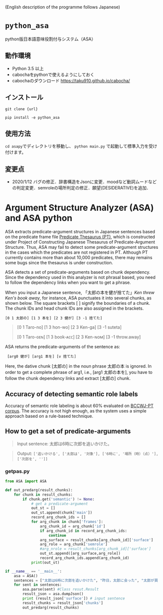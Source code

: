 (English description of the programme follows Japanese)

# `python_asa`

python版日本語意味役割付与システム（ASA）

## 動作環境

- Python 3.5 以上
- cabochaをpythonで使えるようにしておく
- cabochaのダウンロード https://taku910.github.io/cabocha/

## インストール
```git clone {url} ```

```pip install -e python_asa```

## 使用方法
```cd asapy```でディレクトリを移動し、
```python main.py``` で起動して標準入力を受け付けます。

## 変更点

- 2020/1/12 バグの修正．辞書構造をJsonに変更．moodなど動詞ムードなどの判定変更．semroleの場所判定の修正．願望(DESIDERATIVE)を追加．

# Argument Structure Analyzer (ASA) and ASA python

ASA extracts predicate-argument structures in Japanese sentences based on the predicate frame file [Predicate Thesaurus (PT)](http://pth.cl.cs.okayama-u.ac.jp/testp/pth/Vths), which is constructed under Project of Constructing Japanese Thesaurus of Predicate-Argument Structure. Thus, ASA may fail to detect some predicate-argument structures in the cases which the predicates are not registered in PT. Although PT currently contains more than about 10,000 predicates, there may remains some bugs since the thesaurus is under construction.

ASA detects a set of predicate-arguments based on chunk dependency. Since the dependency used in this analyzer is not phrasal based, you need to follow the dependency links when you want to get a phrase.

When you input a Japanese sentence, 「太郎の本を健が捨てた」*Ken threw Ken's book away*, for instance,
ASA punctuates it into several chunks, as shown below. 
The square brackets [ ] signify the boundaries of a chunk. The chunk IDs and head chunk IDs are also assigned in the brackets.

```
[0 1 太郎の] [1 3 本を] [2 3 健が] [3 -1 捨てた]
```

>[0 1 Taro-no]  [1 3 hon-wo] [2 3 Ken-ga] [3 -1 suteta]
>
>[0 1 Taro-ɢᴇɴ]  [1 3 book-ᴀᴄᴄ] [2 3 Ken-ɴᴏᴍ] [3 -1 throw.away]

ASA returns the predicate-arguments of the sentence as: 

```
 [arg0 健が] [arg1 本を] [v 捨てた]  
```

Here, the dative chunk [太郎の] in the noun phrase 太郎の本 is ignored. In order to get a complete phrase of arg1, i.e.,
[arg1 太郎の本を], you have to follow the chunk dependency links and extract [太郎の] chunk.  

## Accuracy of detecting semantic role labels

Accuracy of semantic role labeling is about 60% evaluated on [BCCWJ-PT corpus](http://pth.cl.cs.okayama-u.ac.jp/). The accuracy is not high enough, as the system uses a simple approach based on a rule-based technique.

## How to get a set of predicate-arguments

> Input sentence: 太郎は6時に次郎を追いかけた。

> Output: `['追いかける', ['太郎は', '対象'], ['6時に', '場所（時）（点）'], ['次郎を', '']]`

### getpas.py

```python
from ASA import ASA

def out_predarg(result_chunks):
    for chunk in result_chunks:
        if chunk.get('semantic') != None:
            # get a predicate-argument
            out_st = []
            out_st.append(chunk['main'])
            record_arg_chunk_ids = []
            for arg_chunk in chunk['frames']:
                arg_chunk_id = arg_chunk['id']
                if arg_chunk_id in record_arg_chunk_ids:
                    continue
                arg_surface = result_chunks[arg_chunk_id]['surface']
                arg_role = arg_chunk['semrole']
                #arg_nrole = result_chunks[arg_chunk_id]['surface']
                out_st.append([arg_surface,arg_role])
                record_arg_chunk_ids.append(arg_chunk_id)
            print(out_st)

if __name__ == '__main__':
    asa = ASA()
    sentences = ["太郎は6時に次郎を追いかけた", "昨日，太郎に会った", "太郎が買った本を売った"]
    for sent in sentences:
        asa.parse(sent) #Class resut.Result
        result_json = asa.dumpJson()
        print (result_json['surface']) # input sentence
        result_chunks = result_json['chunks']
        out_predarg(result_chunks)
```